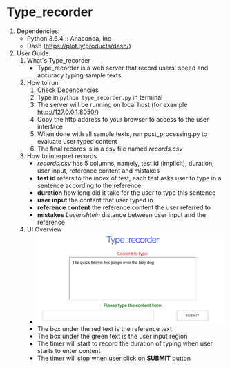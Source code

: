 # Type_recorder
1. Dependencies:
	- Python 3.6.4 :: Anaconda, Inc
	- Dash (https://plot.ly/products/dash/)
2. User Guide:
	1. What's Type_recorder
		- Type_recorder is a web server that record users' speed and accuracy typing sample texts.
	2. How to run
		1. Check Dependencies
		2. Type in `python type_recorder.py` in terminal
		3. The server will be running on local host (for example http://127.0.0.1:8050/)
		4. Copy the http address to your browser to access to the user interface
		5. When done with all sample texts, run post_processing.py to evaluate user typed content
		6. The final records is in a csv file named *records.csv*
	3. How to interpret records
		- *records.csv* has 5 columns, namely, test id (implicit), duration, user input, reference content and mistakes
		- **test id** refers to the index of test, each test asks user to type in a sentence according to the reference
		- **duration** how long did it take for the user to type this sentence
		- **user input** the content that user typed in
		- **reference content** the reference content the user referred to
		- **mistakes** *Levenshtein* distance between user input and the reference
	4. UI Overview
		- ![Screenshot unavailable](ui_1.png)
		- The box under the red text is the reference text
		- The box under the green text is the user input region
		- The timer will start to record the duration of typing when user starts to enter content
		- The timer will stop when user click on **SUBMIT** button

